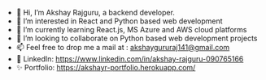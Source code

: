 - 👋 Hi, I’m Akshay Rajguru, a backend developer.
- 👀 I’m interested in React and Python based web development
- 🌱 I’m currently learning React.js, MS Azure and AWS cloud platforms
- 💞️ I’m looking to collaborate on Python based web development projects
- 📫 Feel free to drop me a mail at : akshaygururaj141@gmail.com
- 🔗 LinkedIn: https://www.linkedin.com/in/akshay-rajguru-090765166
- ✨ Portfolio: https://akshayr-portfolio.herokuapp.com/
<!---
AkshaySRajguru/AkshaySRajguru is a ✨ special ✨ repository because its `README.md` (this file) appears on your GitHub profile.
You can click the Preview link to take a look at your changes.
--->
